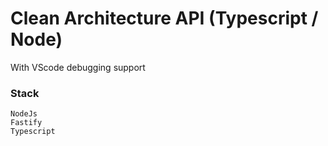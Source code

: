 # Clean Architecture API (Typescript / Node)
With VScode debugging support

### Stack

```
NodeJs
Fastify
Typescript
```
